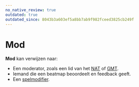 ```yaml
---
no_native_review: true
outdated: true
outdated_since: 8043b3a603ef5a8bb7ab9f982fceed3825cb249f
---
```


# Mod

**Mod** kan verwijzen naar:

- Een moderator, zoals een lid van het [NAT](/wiki/People/The_Team/Nomination_Assessment_Team) of [GMT](/wiki/People/The_Team/Global_Moderation_Team).
- Iemand die een beatmap beoordeelt en feedback geeft.
- Een [spelmodifier](/wiki/Game_modifier).

